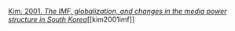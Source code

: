 [Kim. 2001. *The IMF, globalization, and changes in the media power structure in South Korea*](zotero://select/items/1_ICMR5JXB)[[kim2001imf]]